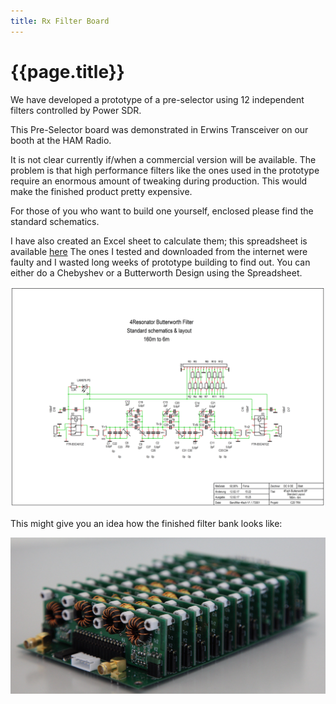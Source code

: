 ```yaml
---
title: Rx Filter Board
---
```


# {{page.title}}

We have developed a prototype of a pre-selector using 12 independent filters controlled by Power SDR.

This Pre-Selector board was demonstrated in Erwins Transceiver on our booth at the HAM Radio.

It is not clear currently if/when a commercial version will be available. The problem is that high performance filters like the ones used in the prototype require an enormous amount of tweaking during production. This would make the finished product pretty expensive.

For those of you who want to build one yourself, enclosed please find the standard schematics.

I have also created an Excel sheet to calculate them; this spreadsheet is available [here](/assets/download/filter-calculator.xls) The ones I tested and downloaded from the internet were faulty and I wasted long weeks of prototype building to find out. You can either do a Chebyshev or a Butterworth Design using the Spreadsheet.

[![Butterworth Filter Example](/assets/img/hardware/rx-butterworth-filter-example.png)](/assets/img/hardware/rx-butterworth-filter-example.png)

This might give you an idea how the finished filter bank looks like:

![Rx Filter Board with Filters](/assets/img/hardware/rx-filters.jpg)